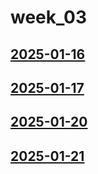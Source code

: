 # week_03 <!-- markmap: foldAll -->
## [2025-01-16](2025-01-16/2025-01-16.html)
## [2025-01-17](2025-01-17/2025-01-17.html)
## [2025-01-20](2025-01-20/2025-01-20.html)
## [2025-01-21](2025-01-21/2025-01-21.html)
